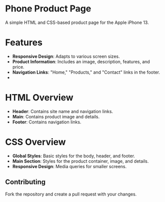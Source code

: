 # Phone Product Page
A simple HTML and CSS-based product page for the Apple iPhone 13.

# Features
- **Responsive Design**: Adapts to various screen sizes.
- **Product Information**: Includes an image, description, features, and price.
- **Navigation Links**: "Home," "Products," and "Contact" links in the footer.
- 
# HTML Overview
- **Header**: Contains site name and navigation links.
- **Main**: Contains product image and details.
- **Footer**: Contains navigation links.

# CSS Overview
- **Global Styles**: Basic styles for the body, header, and footer.
- **Main Section**: Styles for the product container, image, and details.
- **Responsive Design**: Media queries for smaller screens.

## Contributing
Fork the repository and create a pull request with your changes.
